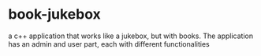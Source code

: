 # book-jukebox
a c++ application that works like a jukebox, but with books. The application has an admin and user part, each with different functionalities
